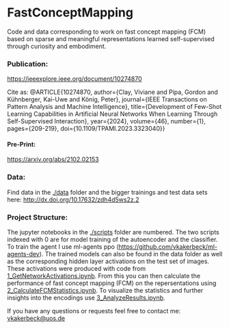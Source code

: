 # FastConceptMapping
Code and data corresponding to work on fast concept mapping (FCM) based on sparse and meaningful representations learned self-supervised through curiosity and embodiment.

### Publication:
https://ieeexplore.ieee.org/document/10274870

Cite as:
@ARTICLE{10274870,
  author={Clay, Viviane and Pipa, Gordon and Kühnberger, Kai-Uwe and König, Peter},
  journal={IEEE Transactions on Pattern Analysis and Machine Intelligence}, 
  title={Development of Few-Shot Learning Capabilities in Artificial Neural Networks When Learning Through Self-Supervised Interaction}, 
  year={2024},
  volume={46},
  number={1},
  pages={209-219},
  doi={10.1109/TPAMI.2023.3323040}}

#### Pre-Print: 
https://arxiv.org/abs/2102.02153

### Data:
Find data in the [./data](./data) folder and the bigger trainings and test data sets here: http://dx.doi.org/10.17632/zdh4d5ws2z.2

### Project Structure:
The jupyter notebooks in the [./scripts](./scripts) folder are numbered. The two scripts indexed with 0 are for model training of the autoencoder and the classifier. To train the agent I use ml-agents ppo (https://github.com/vkakerbeck/ml-agents-dev). The trained models can also be found in the data folder as well as the corresponding hidden layer activations on the test set of images. These activations were produced with code from [1_GetNetworkActivations.ipynb](./scripts/1_GetNetworkActivations.ipynb). From this you can then calculate the performance of fast concept mapping (FCM) on the repersentations using [2_CalculateFCMStatistics.ipynb](./scripts/2_CalculateFCMStatistics.ipynb). To visualize the statistics and further insights into the encodings use [3_AnalyzeResults.ipynb](./scripts/3_AnalyzeResults.ipynb).

If you have any questions or requests feel free to contact me: vkakerbeck@uos.de
